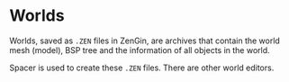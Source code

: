 # Worlds

Worlds, saved as `.ZEN` files in ZenGin, are archives that contain the world mesh (model), BSP tree and the information of all objects in the world.

Spacer is used to create these `.ZEN` files. There are other world editors.
